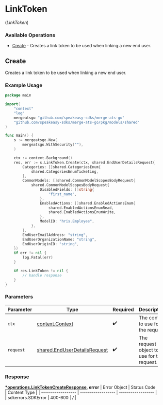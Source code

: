 # LinkToken
(*LinkToken*)

### Available Operations

* [Create](#create) - Creates a link token to be used when linking a new end user.

## Create

Creates a link token to be used when linking a new end user.

### Example Usage

```go
package main

import(
	"context"
	"log"
	mergeatsgo "github.com/speakeasy-sdks/merge-ats-go"
	"github.com/speakeasy-sdks/merge-ats-go/pkg/models/shared"
)

func main() {
    s := mergeatsgo.New(
        mergeatsgo.WithSecurity(""),
    )

    ctx := context.Background()
    res, err := s.LinkToken.Create(ctx, shared.EndUserDetailsRequest{
        Categories: []shared.CategoriesEnum{
            shared.CategoriesEnumTicketing,
        },
        CommonModels: []shared.CommonModelScopesBodyRequest{
            shared.CommonModelScopesBodyRequest{
                DisabledFields: []string{
                    "first_name",
                },
                EnabledActions: []shared.EnabledActionsEnum{
                    shared.EnabledActionsEnumRead,
                    shared.EnabledActionsEnumWrite,
                },
                ModelID: "hris.Employee",
            },
        },
        EndUserEmailAddress: "string",
        EndUserOrganizationName: "string",
        EndUserOriginID: "string",
    })
    if err != nil {
        log.Fatal(err)
    }

    if res.LinkToken != nil {
        // handle response
    }
}
```

### Parameters

| Parameter                                                                        | Type                                                                             | Required                                                                         | Description                                                                      |
| -------------------------------------------------------------------------------- | -------------------------------------------------------------------------------- | -------------------------------------------------------------------------------- | -------------------------------------------------------------------------------- |
| `ctx`                                                                            | [context.Context](https://pkg.go.dev/context#Context)                            | :heavy_check_mark:                                                               | The context to use for the request.                                              |
| `request`                                                                        | [shared.EndUserDetailsRequest](../../pkg/models/shared/enduserdetailsrequest.md) | :heavy_check_mark:                                                               | The request object to use for the request.                                       |


### Response

**[*operations.LinkTokenCreateResponse](../../pkg/models/operations/linktokencreateresponse.md), error**
| Error Object       | Status Code        | Content Type       |
| ------------------ | ------------------ | ------------------ |
| sdkerrors.SDKError | 400-600            | */*                |
